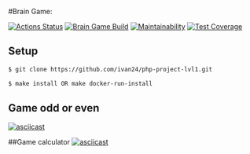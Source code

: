 #Brain Game:

[![Actions Status](https://github.com/ivan24/php-project-lvl1/workflows/hexlet-check/badge.svg)](https://github.com/ivan24/php-project-lvl1/actions)
[![Brain Game Build](https://github.com/ivan24/php-project-lvl1/actions/workflows/brain-games-check.yml/badge.svg)](https://github.com/ivan24/php-project-lvl1/actions/workflows/brain-games-check.yml)
[![Maintainability](https://api.codeclimate.com/v1/badges/a99a88d28ad37a79dbf6/maintainability)](https://codeclimate.com/github/codeclimate/codeclimate/maintainability)
[![Test Coverage](https://api.codeclimate.com/v1/badges/a99a88d28ad37a79dbf6/test_coverage)](https://codeclimate.com/github/codeclimate/codeclimate/test_coverage)


## Setup
```sh
$ git clone https://github.com/ivan24/php-project-lvl1.git

$ make install OR make docker-run-install
```
## Game odd or even
[![asciicast](https://asciinema.org/a/uRv9uD2kUBowzdsv9Iz4rMsU8.png)](https://asciinema.org/a/uRv9uD2kUBowzdsv9Iz4rMsU8)

##Game calculator
[![asciicast](https://asciinema.org/a/h4H4vBzciYvHJbvUjFIfvRCQW.png)](https://asciinema.org/a/h4H4vBzciYvHJbvUjFIfvRCQW)

